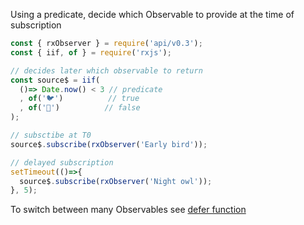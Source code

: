 <!--
name:		
title:		iif
pageTitle:	RxJS iif function example with a marble diagram
desc:		Example of iif that will use a predicate to choose which observable to return to a subscriber
docsUrl:	https://rxjs.dev/api/index/function/iif
-->

Using a predicate, decide which Observable to provide at the time of subscription

```js
const { rxObserver } = require('api/v0.3');
const { iif, of } = require('rxjs');

// decides later which observable to return
const source$ = iif(
  ()=> Date.now() < 3 // predicate
  , of('🐦')          // true
  , of('🦉')          // false
);

// subsctibe at T0
source$.subscribe(rxObserver('Early bird'));

// delayed subscription
setTimeout(()=>{
  source$.subscribe(rxObserver('Night owl'));
}, 5);

```

To switch between many Observables see [defer function](/rxjs/defer/)
